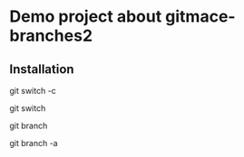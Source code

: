 # Demo project about gitmace-branches2

## Installation

git switch -c <branchname>

git switch <branchname>

git branch

git branch -a
